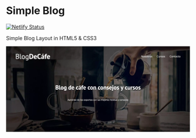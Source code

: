 # Simple Blog 

[![Netlify Status](https://api.netlify.com/api/v1/badges/1aaaf650-26b6-4b7c-9c8b-88ff2a1af900/deploy-status)](https://blogdecafe-0e0575.netlify.app/)

Simple Blog Layout in HTML5 & CSS3 

![Screenshot](assets/img/Screenshot.png) 